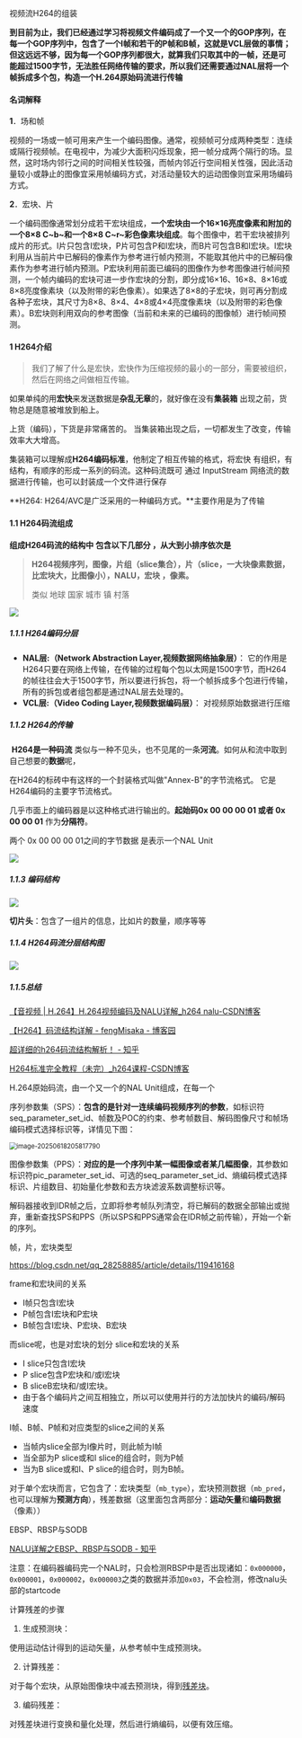 视频流H264的组装

**到目前为止，我们已经通过学习将视频文件编码成了一个又一个的GOP序列，在每一个GOP序列中，包含了一个I帧和若干的P帧和B帧，这就是VCL层做的事情；但这远远不够，因为每一个GOP序列都很大，就算我们只取其中的一帧，还是可能超过1500字节，无法胜任网络传输的要求，所以我们还需要通过NAL层将一个帧拆成多个包，构造一个H.264原始码流进行传输**

#### 名词解释

**1**．场和帧

视频的一场或一帧可用来产生一个编码图像。通常，视频帧可分成两种类型：连续或隔行视频帧。在电视中，为减少大面积闪烁现象，把一帧分成两个隔行的场。显然，这时场内邻行之间的时间相关性较强，而帧内邻近行空间相关性强，因此活动量较小或静止的图像宜采用帧编码方式，对活动量较大的运动图像则宜采用场编码方式。

**2**．宏块、片

一个编码图像通常划分成若干宏块组成，**一个宏块由一个16×16亮度像素和附加的一个8×8 C~b~和一个8×8 C~r~彩色像素块组成**。每个图像中，若干宏块被排列成片的形式。I片只包含I宏块，P片可包含P和I宏块，而B片可包含B和I宏块。I宏块利用从当前片中已解码的像素作为参考进行帧内预测，不能取其他片中的已解码像素作为参考进行帧内预测。P宏块利用前面已编码的图像作为参考图像进行帧间预测，一个帧内编码的宏块可进一步作宏块的分割，即分成16×16、16×8、8×16或8×8亮度像素块（以及附带的彩色像素）。如果选了8×8的子宏块，则可再分割成各种子宏块，其尺寸为8×8、8×4、4×8或4×4亮度像素块（以及附带的彩色像素）。B宏块则利用双向的参考图像（当前和未来的已编码的图像帧）进行帧间预测。

#### 1 H264介绍

>  我们了解了什么是宏快，宏快作为压缩视频的最小的一部分，需要被组织，然后在网络之间做相互传输。

如果单纯的用**宏快**来发送数据是**杂乱无章**的，就好像在没有**集装箱** 出现之前，货物总是随意被堆放到船上。

上货（编码），下货是非常痛苦的。 当集装箱出现之后，一切都发生了改变，传输效率大大增高。

集装箱可以理解成**H264编码标准**，他制定了相互传输的格式，将宏快 有组织，有结构，有顺序的形成一系列的码流。这种码流既可 通过 InputStream 网络流的数据进行传输，也可以封装成一个文件进行保存

**H264: H264/AVC是广泛采用的一种编码方式。**主要作用是为了传输

#### 1.1 H264码流组成

**组成H264码流的结构中 包含以下几部分 ，从大到小排序依次是** 

> **H264视频序列，图像，片组（slice集合），片（slice，一大块像素数据，比宏块大，比图像小），NALU，宏块 ，像素。** 
>
> 类似 地球 国家 城市  镇 村落

![](img/66.png)

##### 1.1.1  H264编码分层

- **NAL层:（Network Abstraction Layer,视频数据网络抽象层）**：  它的作用是H264只要在网络上传输，在传输的过程每个包以太网是1500字节，而H264的帧往往会大于1500字节，所以要进行拆包，将一个帧拆成多个包进行传输，所有的拆包或者组包都是通过NAL层去处理的。
- **VCL层:（Video Coding Layer,视频数据编码层）**： 对视频原始数据进行压缩



##### 1.1.2  H264的传输

​	**H264是一种码流**  类似与一种不见头，也不见尾的一条**河流**。如何从和流中取到自己想要的**数据**呢，

在H264的标砖中有这样的一个封装格式叫做"Annex-B"的字节流格式。 它是H264编码的主要字节流格式。

几乎市面上的编码器是以这种格式进行输出的。**起始码0x 00 00 00 01 或者 0x 00 00 01** 作为**分隔符**。 

两个 0x 00 00 00 01之间的字节数据 是表示一个NAL Unit

![](img/67.png)

##### 1.1.3  编码结构

![](img/68.jpg)


 **切片头**：包含了一组片的信息，比如片的数量，顺序等等 

##### 1.1.4  H264码流分层结构图

![](img/69.jpg)

##### 1.1.5总结

[【音视频 | H.264】H.264视频编码及NALU详解_h264 nalu-CSDN博客](https://blog.csdn.net/wkd_007/article/details/134966687)

[【H264】码流结构详解 - fengMisaka - 博客园](https://www.cnblogs.com/linuxAndMcu/p/14533228.html)

[超详细的h264码流结构解析！ - 知乎](https://zhuanlan.zhihu.com/p/622152133)

[H264标准完全教程（未完）_h264课程-CSDN博客](https://blog.csdn.net/qq_28258885/article/details/119390063?spm=1001.2014.3001.5501)

H.264原始码流，由一个又一个的NAL Unit组成，在每一个

序列参数集（SPS）：**包含的是针对一连续编码视频序列的参数**，如标识符seq_parameter_set_id、帧数及POC的约束、参考帧数目、解码图像尺寸和帧场编码模式选择标识等，详情见下图：

<img src="./assets/image-20250618205817790.png" alt="image-20250618205817790" style="zoom: 80%;" />

图像参数集（PPS）：**对应的是一个序列中某一幅图像或者某几幅图像**，其参数如标识符pic_parameter_set_id、可选的seq_parameter_set_id、熵编码模式选择标识、片组数目、初始量化参数和去方块滤波系数调整标识等。

解码器接收到IDR帧之后，立即将参考帧队列清空，将已解码的数据全部输出或抛弃，重新查找SPS和PPS（所以SPS和PPS通常会在IDR帧之前传输），开始一个新的序列。

帧，片，宏块类型

https://blog.csdn.net/qq_28258885/article/details/119416168

frame和宏块间的关系

- I帧只包含I宏块
- P帧包含I宏块和P宏块
- B帧包含I宏块、P宏块、B宏块

而slice呢，也是对宏块的划分
slice和宏块的关系

- I slice只包含I宏块
- P slice包含P宏块和/或I宏块
- B sliceB宏块和/或I宏块。
- 由于各个编码片之间互相独立，所以可以使用并行的方法加快片的编码/解码速度

I帧、B帧、P帧和对应类型的slice之间的关系

- 当帧内slice全部为I像片时，则此帧为I帧
- 当全部为P slice或和I slice的组合时，则为P帧
- 当为B slice或和I、P slice的组合时，则为B帧。

对于单个宏块而言，它包含了：宏块类型（`mb_type`），宏块预测数据（`mb_pred`，也可以理解为**预测方向**），残差数据（这里面包含两部分：**运动矢量**和**编码数据**（像素））

EBSP、RBSP与SODB

[NALU详解之EBSP、RBSP与SODB - 知乎](https://zhuanlan.zhihu.com/p/347059348)

注意：在编码器编码完一个NAL时，只会检测RBSP中是否出现诸如：`0x000000`，`0x000001`，`0x000002`，`0x000003`之类的数据并添加`0x03`，不会检测，修改nalu头部的startcode

计算残差的步骤

1. 生成预测块：

使用运动估计得到的运动矢量，从参考帧中生成预测块。

2. 计算残差：

对于每个宏块，从原始图像块中减去预测块，得到[残差块](https://so.csdn.net/so/search?q=残差块&spm=1001.2101.3001.7020)。

3. 编码残差：

对残差块进行变换和量化处理，然后进行熵编码，以便有效压缩。